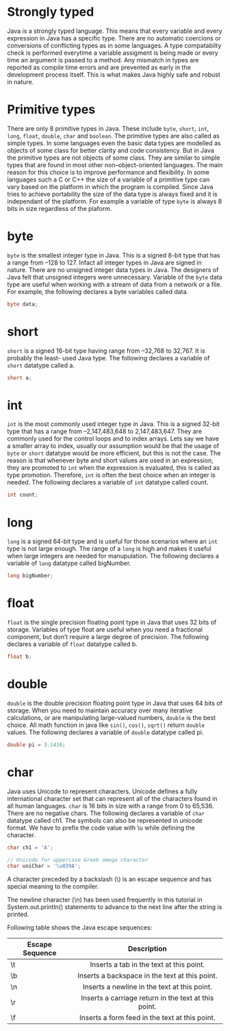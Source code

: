 # Strongly typed
Java is a strongly typed language. This means that every variable and every expression in Java has a specific type. There are no automatic coercions or conversions of conflicting types as in some languages. A type compatabilty check is performed everytime a variable assigment is being made or every time an argument is passed to a method. Any mismatch in types are reported as compile time errors and are prevented as early in the development process itself. This is what makes Java highly safe and robust in nature.

# Primitive types
There are only 8 primitive types in Java. These include `byte`, `short`, `int`, `long`, `float`, `double`, `char` and `boolean`. The primitive types are also called as simple types. In some languages even the basic data types are modelled as objects of some class for better clarity and code consistency. But in Java the primitive types are not objects of some class. They are similar to simple types that are found in most other non–object-oriented languages. The main reason for this choice is to improve performance and flexibility. In some languages such a C or C++ the size of a variable of a primitive type can vary based on the platform in which the program is compiled. Since Java tries to achieve portability the size of the data type is always fixed and it is independant of the platform. For example a variable of type `byte` is always 8 bits in size regardless of the plaform.

# byte
`byte` is the smallest integer type in Java. This is a signed 8-bit type that has a range from –128 to 127. Infact all integer types in Java are signed in nature. There are no unsigned integer data types in Java. The designers of Java felt that unsigned integers were unnecessary. Variable of the `byte` data type are useful when working with a stream of data from a network or a file. For example, the following declares a byte variables called data.
```java
byte data;
```

# short
`short` is a signed 16-bit type having range from –32,768 to 32,767. It is probably the least- used Java type. The following declares a variable of `short` datatype called a.
```java
short a;
```

# int
`int` is the most commonly used integer type in Java. This is a signed 32-bit type that has a range from –2,147,483,648 to 2,147,483,647. They are commonly used for the control loops and to index arrays. Lets say we have a smaller array to index, usually our assumption would be that the usage of `byte` or `short` datatype would be more efficient, but this is not the case. The reason is that whenever byte and short values are used in an expression, they are promoted to `int` when the expression is evaluated, this is called as type promotion. Therefore, `int` is often the best choice when an integer is needed. The following declares a variable of `int` datatype called count.
```java
int count;
```
# long
`long` is a signed 64-bit type and is useful for those scenarios where an `int` type is not large enough. The range of a `long` is high and  makes it useful when large integers are needed for manupulation. The following declares a variable of `long` datatype called bigNumber.
```java
long bigNumber;
```

# float
`float` is the single precision floating point type in Java that uses 32 bits of storage. Variables of type float are useful when you need a fractional component, but don’t require a large degree of precision. The following declares a variable of `float` datatype called b.
```java
float b;
```

# double
`double` is the double precision floating point type in Java that uses 64 bits of storage. When you need to maintain accuracy over many iterative calculations, or are manipulating large-valued numbers, `double` is the best choice. All math function in java like `sin()`, `cos()`, `sqrt()` return `double` values. The following declares a variable of `double` datatype called pi.
```java
double pi = 3.1416;
```

# char
Java uses Unicode to represent characters. Unicode defines a fully international character set that can represent all of the characters found in all human languages. `char` is 16 bits in size with a range from 0 to 65,536. There are no negative chars. The following declares a variable of `char` datatype called ch1. The symbols can also be represented in unicode format. We have to prefix the code value with \u while defining the character.
```java
char ch1 = 'A';

// Unicode for uppercase Greek omega character
char uniChar = '\u039A';
```

A character preceded by a backslash (\\) is an escape sequence and has special meaning to the compiler.

The newline character (\n) has been used frequently in this tutorial in System.out.println() statements to advance to the next line after the string is printed.

Following table shows the Java escape sequences:

| Escape Sequence | Description                                          |
| -------------   |:----------------------------------------------------:|
| \t              | Inserts a tab in the text at this point.             |
| \b              | Inserts a backspace in the text at this point.       |
| \n              | Inserts a newline in the text at this point.   		 |
| \r			  | Inserts a carriage return in the text at this point. |
| \f			  | Inserts a form feed in the text at this point.       |

